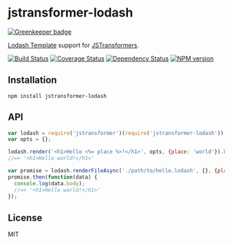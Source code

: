 # jstransformer-lodash

[![Greenkeeper badge](https://badges.greenkeeper.io/jstransformers/jstransformer-lodash.svg)](https://greenkeeper.io/)

[Lodash Template](https://lodash.com/docs#template) support for [JSTransformers](http://github.com/jstransformers).

[![Build Status](https://img.shields.io/travis/jstransformers/jstransformer-lodash/master.svg)](https://travis-ci.org/jstransformers/jstransformer-lodash)
[![Coverage Status](https://img.shields.io/codecov/c/github/jstransformers/jstransformer-lodash/master.svg)](https://codecov.io/gh/jstransformers/jstransformer-lodash)
[![Dependency Status](https://img.shields.io/david/jstransformers/jstransformer-lodash/master.svg)](http://david-dm.org/jstransformers/jstransformer-lodash)
[![NPM version](https://img.shields.io/npm/v/jstransformer-lodash.svg)](https://www.npmjs.org/package/jstransformer-lodash)

## Installation

    npm install jstransformer-lodash

## API

```js
var lodash = require('jstransformer')(require('jstransformer-lodash'));
var opts = {};

lodash.render('<h1>Hello <%= place %>!</h1>', opts, {place: 'world'}).body;
//=> '<h1>Hello world!</h1>'

var promise = lodash.renderFileAsync('./path/to/hello.lodash', {}, {place: 'world'});
promise.then(function(data) {
  console.log(data.body);
  //=> '<h1>Hello world!</h1>'
});
```

## License

MIT
